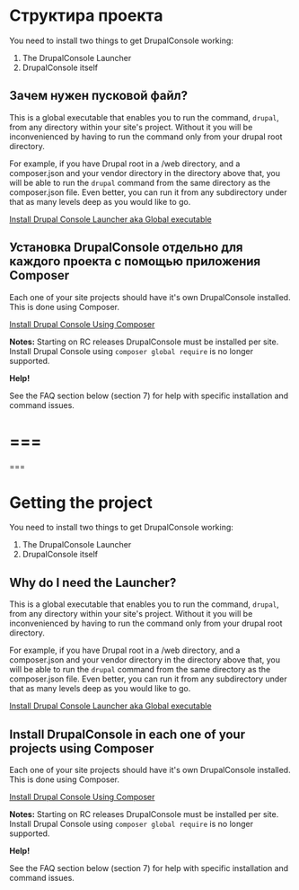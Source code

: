 # Структира проекта

You need to install two things to get DrupalConsole working:
1. The DrupalConsole Launcher
2. DrupalConsole itself

## Зачем нужен пусковой файл?

This is a global executable that enables you to run the command, `drupal`, 
from any directory within your site's project. 
Without it you will be inconvenienced by having to run the command only 
from your drupal root directory. 

For example, if you have Drupal root in a /web directory, and a composer.json 
and your vendor directory in the directory above that, you will be able to run 
the `drupal` command from the same directory as the composer.json file. Even 
better, you can run it from any subdirectory under that as many levels deep as 
you would like to go.

[Install Drupal Console Launcher aka Global executable](./launcher.md)

## Установка DrupalConsole отдельно для каждого проекта с помощью приложения Composer

Each one of your site projects should have it's own DrupalConsole installed. 
This is done using Composer.

[Install Drupal Console Using Composer](./composer.md) 

**Notes:** Starting on RC releases DrupalConsole must be installed per site. 
Install Drupal Console using `composer global require` is no longer supported.

**Help!**

See the FAQ section below (section 7) for help with specific installation and command issues.


===
===
===

# Getting the project
You need to install two things to get DrupalConsole working:
1. The DrupalConsole Launcher
2. DrupalConsole itself

## Why do I need the Launcher?
This is a global executable that enables you to run the command, `drupal`, 
from any directory within your site's project. 
Without it you will be inconvenienced by having to run the command only 
from your drupal root directory. 

For example, if you have Drupal root in a /web directory, and a composer.json 
and your vendor directory in the directory above that, you will be able to run 
the `drupal` command from the same directory as the composer.json file. Even 
better, you can run it from any subdirectory under that as many levels deep as 
you would like to go.

[Install Drupal Console Launcher aka Global executable](./launcher.md)

## Install DrupalConsole in each one of your projects using Composer

Each one of your site projects should have it's own DrupalConsole installed. 
This is done using Composer.

[Install Drupal Console Using Composer](./composer.md) 

**Notes:** Starting on RC releases DrupalConsole must be installed per site. 
Install Drupal Console using `composer global require` is no longer supported.

**Help!**

See the FAQ section below (section 7) for help with specific installation and command issues.
